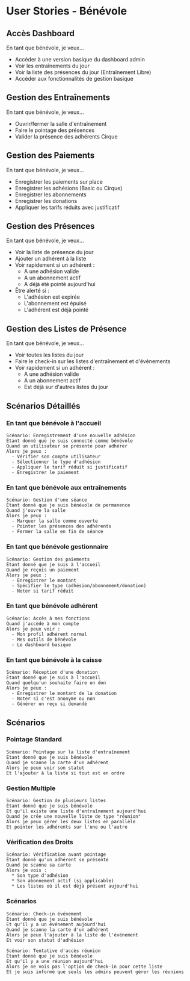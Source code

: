 # User Stories - Bénévole

## Accès Dashboard
En tant que bénévole, je veux...
- Accéder à une version basique du dashboard admin
- Voir les entraînements du jour
- Voir la liste des présences du jour (Entraînement Libre)
- Accéder aux fonctionnalités de gestion basique

## Gestion des Entraînements
En tant que bénévole, je veux...
- Ouvrir/fermer la salle d'entraînement
- Faire le pointage des présences
- Valider la présence des adhérents Cirque

## Gestion des Paiements
En tant que bénévole, je veux...
- Enregistrer les paiements sur place
- Enregistrer les adhésions (Basic ou Cirque)
- Enregistrer les abonnements
- Enregistrer les donations
- Appliquer les tarifs réduits avec justificatif

## Gestion des Présences
En tant que bénévole, je veux...
- Voir la liste de présence du jour
- Ajouter un adhérent à la liste
- Voir rapidement si un adhérent :
  * A une adhésion valide
  * A un abonnement actif
  * A déjà été pointé aujourd'hui
- Être alerté si :
  * L'adhésion est expirée
  * L'abonnement est épuisé
  * L'adhérent est déjà pointé

## Gestion des Listes de Présence
En tant que bénévole, je veux...
- Voir toutes les listes du jour
- Faire le check-in sur les listes d'entraînement et d'événements
- Voir rapidement si un adhérent :
  * A une adhésion valide
  * A un abonnement actif
  * Est déjà sur d'autres listes du jour

## Scénarios Détaillés

### En tant que bénévole à l'accueil
```gherkin
Scénario: Enregistrement d'une nouvelle adhésion
Étant donné que je suis connecté comme bénévole
Quand un utilisateur se présente pour adhérer
Alors je peux :
  - Vérifier son compte utilisateur
  - Sélectionner le type d'adhésion
  - Appliquer le tarif réduit si justificatif
  - Enregistrer le paiement
```

### En tant que bénévole aux entraînements
```gherkin
Scénario: Gestion d'une séance
Étant donné que je suis bénévole de permanence
Quand j'ouvre la salle
Alors je peux :
  - Marquer la salle comme ouverte
  - Pointer les présences des adhérents
  - Fermer la salle en fin de séance
```

### En tant que bénévole gestionnaire
```gherkin
Scénario: Gestion des paiements
Étant donné que je suis à l'accueil
Quand je reçois un paiement
Alors je peux :
  - Enregistrer le montant
  - Spécifier le type (adhésion/abonnement/donation)
  - Noter si tarif réduit
```

### En tant que bénévole adhérent
```gherkin
Scénario: Accès à mes fonctions
Quand j'accède à mon compte
Alors je peux voir :
  - Mon profil adhérent normal
  - Mes outils de bénévole
  - Le dashboard basique
```

### En tant que bénévole à la caisse
```gherkin
Scénario: Réception d'une donation
Étant donné que je suis à l'accueil
Quand quelqu'un souhaite faire un don
Alors je peux :
  - Enregistrer le montant de la donation
  - Noter si c'est anonyme ou non
  - Générer un reçu si demandé
```

## Scénarios

### Pointage Standard
```gherkin
Scénario: Pointage sur la liste d'entraînement
Étant donné que je suis bénévole
Quand je scanne la carte d'un adhérent
Alors je peux voir son statut
Et l'ajouter à la liste si tout est en ordre
```

### Gestion Multiple
```gherkin
Scénario: Gestion de plusieurs listes
Étant donné que je suis bénévole
Et qu'il existe une liste d'entraînement aujourd'hui
Quand je crée une nouvelle liste de type "réunion"
Alors je peux gérer les deux listes en parallèle
Et pointer les adhérents sur l'une ou l'autre
```

### Vérification des Droits
```gherkin
Scénario: Vérification avant pointage
Étant donné qu'un adhérent se présente
Quand je scanne sa carte
Alors je vois :
  * Son type d'adhésion
  * Son abonnement actif (si applicable)
  * Les listes où il est déjà présent aujourd'hui
```

### Scénarios
```gherkin
Scénario: Check-in événement
Étant donné que je suis bénévole
Et qu'il y a un événement aujourd'hui
Quand je scanne la carte d'un adhérent
Alors je peux l'ajouter à la liste de l'événement
Et voir son statut d'adhésion

Scénario: Tentative d'accès réunion
Étant donné que je suis bénévole
Et qu'il y a une réunion aujourd'hui
Alors je ne vois pas l'option de check-in pour cette liste
Et je suis informé que seuls les admins peuvent gérer les réunions
``` 